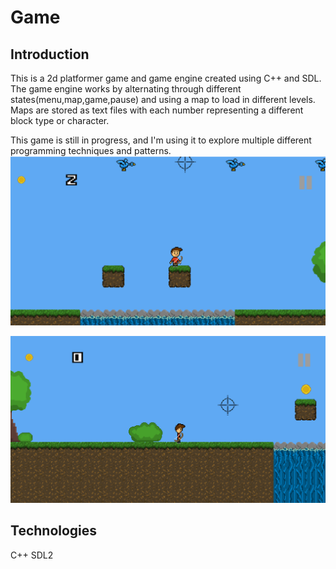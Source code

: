 # Game


## Introduction
This is a 2d platformer game and game engine created using C++ and SDL. The game engine works by alternating through different states(menu,map,game,pause) and using a map to load in different levels. Maps are stored as text files with each number representing a different block type or character.

This game is still in progress, and I'm using it to explore multiple different programming techniques and patterns.
![Game-Image](Assets/PromoPic.png)

![Alt Text](Assets/GameDemo.gif)

## Technologies
C++ SDL2
